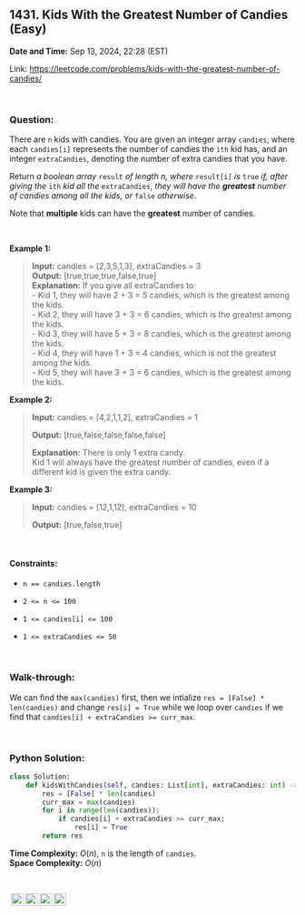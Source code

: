 ## 1431. Kids With the Greatest Number of Candies (Easy)
**Date and Time:** Sep 13, 2024, 22:28 (EST)

Link: https://leetcode.com/problems/kids-with-the-greatest-number-of-candies/

<br>

### Question:
There are `n` kids with candies. You are given an integer array `candies`, where each `candies[i]` represents the number of candies the `ith` kid has, and an integer `extraCandies`, denoting the number of extra candies that you have.

Return _a boolean array_ `result` _of length n, where_ `result[i]` _is_ `true` _if, after giving the_ `ith` _kid all the_ `extraCandies`, _they will have the **greatest** number of candies among all the kids, or_ `false` _otherwise_.

Note that **multiple** kids can have the **greatest** number of candies.

<br>

**Example 1:**
> **Input:** candies = [2,3,5,1,3], extraCandies = 3 <br>
> **Output:** [true,true,true,false,true]  <br>
> **Explanation:**  If you give all extraCandies to: <br>
> \- Kid 1, they will have 2 + 3 = 5 candies, which is the greatest among the kids. <br>
> \- Kid 2, they will have 3 + 3 = 6 candies, which is the greatest among the kids. <br>
> \- Kid 3, they will have 5 + 3 = 8 candies, which is the greatest among the kids. <br>
> \- Kid 4, they will have 1 + 3 = 4 candies, which is not the greatest among the kids. <br>
> \- Kid 5, they will have 3 + 3 = 6 candies, which is the greatest among the kids.

**Example 2:**
> **Input:** candies = [4,2,1,1,2], extraCandies = 1
> 
> **Output:** [true,false,false,false,false] 
>
> **Explanation:** There is only 1 extra candy. <br>
> Kid 1 will always have the greatest number of candies, even if a different kid is given the extra candy.

**Example 3:**
> **Input:** candies = [12,1,12], extraCandies = 10
> 
> **Output:** [true,false,true]

<br>

#### Constraints:
* `n == candies.length`

* `2 <= n <= 100`

* `1 <= candies[i] <= 100`

* `1 <= extraCandies <= 50`

<br>

### Walk-through: 
We can find the `max(candies)` first, then we intialize `res = [False] * len(candies)` and change `res[i] = True` while we loop over `candies` if we find that `candies[i] + extraCandies >= curr_max`.

<br>

### Python Solution:
```python
class Solution:
    def kidsWithCandies(self, candies: List[int], extraCandies: int) -> List[bool]:
        res = [False] * len(candies)
        curr_max = max(candies)
        for i in range(len(candies)):
            if candies[i] + extraCandies >= curr_max:
                res[i] = True
        return res
```
**Time Complexity:** $O(n)$, `n` is the length of `candies`. <br>
**Space Complexity:** $O(n)$

<br>

<img style="height:22px!important;margin-left:3px;vertical-align:text-bottom;" src="https://mirrors.creativecommons.org/presskit/icons/cc.svg?ref=chooser-v1" alt="CC BY-NC-SA" title="CC BY-NC-SA"><img style="height:22px!important;margin-left:3px;vertical-align:text-bottom;" src="https://mirrors.creativecommons.org/presskit/icons/by.svg?ref=chooser-v1" alt="BY: credit must be given to the creator" title="BY: credit must be given to the creator"><img style="height:22px!important;margin-left:3px;vertical-align:text-bottom;" src="https://mirrors.creativecommons.org/presskit/icons/nc.svg?ref=chooser-v1" alt="NC: Only noncommercial uses of the work are permitted" title="NC: Only noncommercial uses of the work are permitted"><img style="height:22px!important;margin-left:3px;vertical-align:text-bottom;" src="https://mirrors.creativecommons.org/presskit/icons/sa.svg?ref=chooser-v1" alt="SA: Adaptations must be shared under the same terms" title="SA: Adaptations must be shared under the same terms">